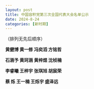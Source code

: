 ```yaml
---
layout: post
title: 中国容积党第三次全国代表大会名单公示
date: 2024-8-24
categories: [新时期]
---
```

（排列无先后顺序）

**黄健博 黄一修 冯奕滔 方铭哲**

**石涵予 黄珂涵 黄梓煜 沈桢楠**

**李睿曦 王梓宇 张琪旭 胡宸荣**

**蔡  烁 王一楠 王烁宇 盛泽远**
